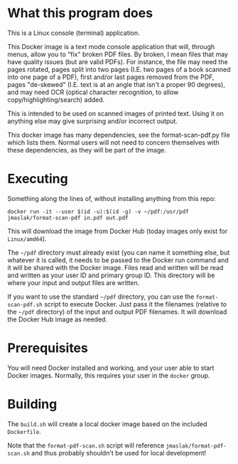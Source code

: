 # What this program does

This is a Linux console (terminal) application.

This Docker image is a text mode console application that will, through
menus, allow you to "fix" broken PDF files.  By broken, I mean files
that may have quality issues (but are valid PDFs).  For instance, the
file may need the pages rotated, pages split into two pages (I.E. two
pages of a book scanned into one page of a PDF), first and/or last pages
removed from the PDF, pages "de-skewed" (I.E. text is at an angle that
isn't a proper 90 degrees), and may need OCR (optical character
recognition, to allow copy/highlighting/search) added.

This is intended to be used on scanned images of printed text. Using it
on anything else may give surprising and/or incorrect output.

This docker image has many dependencies, see the format-scan-pdf.py file
which lists them.  Normal users will not need to concern themselves with
these dependencies, as they will be part of the image.

# Executing

Something along the lines of, without installing anything from this
repo:
```
docker run -it --user $(id -u):$(id -g) -v ~/pdf:/usr/pdf jmaslak/format-scan-pdf in.pdf out.pdf
```

This will download the image from Docker Hub (today images only exist
for `Linux/amd64`).

The `~/pdf` directory must already exist (you can name it something
else, but whatever it is called, it needs to be passed to the Docker
run command and it will be shared with the Docker image.  Files read and
written will be read and written as your user ID and primary group ID.
This directory will be where your input and output files are written.

If you want to use the standard `~/pdf` directory, you can use the
`format-scan-pdf.sh` script to execute Docker.  Just pass it the
filenames (relative to the `~/pdf` directory) of the input and output
PDF filenames.  It will download the Docker Hub image as needed.

# Prerequisites

You will need Docker installed and working, and your user able to start
Docker images.  Normally, this requires your user in the `docker` group.

# Building

The `build.sh` will create a local docker image based on the included
`Dockerfile`.

Note that the `format-pdf-scan.sh` script will reference
`jmaslak/format-pdf-scan.sh` and thus probably shouldn't be used for
local development!

